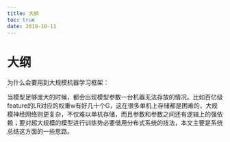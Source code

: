 ```yaml
---
title: 大纲
toc: true
date: 2019-10-11
---
```

# 大纲

为什么会要用到大规模机器学习框架：

当模型足够庞大的时候，都会出现模型参数一台机器无法存放的情况。比如百亿级feature的LR对应的权重w有好几十个G，这在很多单机上存储都是困难的，大规模神经网络则更复杂，不仅难以单机存储，而且参数和参数之间还有逻辑上的强依赖；要对超大规模的模型进行训练势必要借用分布式系统的技法，本文主要是系统总结这方面的一些思路。
